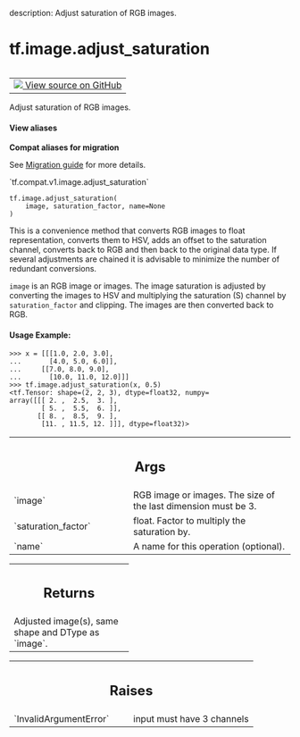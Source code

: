 description: Adjust saturation of RGB images.

<div itemscope itemtype="http://developers.google.com/ReferenceObject">
<meta itemprop="name" content="tf.image.adjust_saturation" />
<meta itemprop="path" content="Stable" />
</div>

# tf.image.adjust_saturation

<!-- Insert buttons and diff -->

<table class="tfo-notebook-buttons tfo-api nocontent" align="left">
<td>
  <a target="_blank" href="https://github.com/tensorflow/tensorflow/blob/r2.3/tensorflow/python/ops/image_ops_impl.py#L2435-L2485">
    <img src="https://www.tensorflow.org/images/GitHub-Mark-32px.png" />
    View source on GitHub
  </a>
</td>
</table>



Adjust saturation of RGB images.

<section class="expandable">
  <h4 class="showalways">View aliases</h4>
  <p>
<b>Compat aliases for migration</b>
<p>See
<a href="https://www.tensorflow.org/guide/migrate">Migration guide</a> for
more details.</p>
<p>`tf.compat.v1.image.adjust_saturation`</p>
</p>
</section>

<pre class="devsite-click-to-copy prettyprint lang-py tfo-signature-link">
<code>tf.image.adjust_saturation(
    image, saturation_factor, name=None
)
</code></pre>



<!-- Placeholder for "Used in" -->

This is a convenience method that converts RGB images to float
representation, converts them to HSV, adds an offset to the
saturation channel, converts back to RGB and then back to the original
data type. If several adjustments are chained it is advisable to minimize
the number of redundant conversions.

`image` is an RGB image or images.  The image saturation is adjusted by
converting the images to HSV and multiplying the saturation (S) channel by
`saturation_factor` and clipping. The images are then converted back to RGB.

#### Usage Example:



```
>>> x = [[[1.0, 2.0, 3.0],
...       [4.0, 5.0, 6.0]],
...     [[7.0, 8.0, 9.0],
...       [10.0, 11.0, 12.0]]]
>>> tf.image.adjust_saturation(x, 0.5)
<tf.Tensor: shape=(2, 2, 3), dtype=float32, numpy=
array([[[ 2. ,  2.5,  3. ],
        [ 5. ,  5.5,  6. ]],
       [[ 8. ,  8.5,  9. ],
        [11. , 11.5, 12. ]]], dtype=float32)>
```

<!-- Tabular view -->
 <table class="responsive fixed orange">
<colgroup><col width="214px"><col></colgroup>
<tr><th colspan="2"><h2 class="add-link">Args</h2></th></tr>

<tr>
<td>
`image`
</td>
<td>
RGB image or images. The size of the last dimension must be 3.
</td>
</tr><tr>
<td>
`saturation_factor`
</td>
<td>
float. Factor to multiply the saturation by.
</td>
</tr><tr>
<td>
`name`
</td>
<td>
A name for this operation (optional).
</td>
</tr>
</table>



<!-- Tabular view -->
 <table class="responsive fixed orange">
<colgroup><col width="214px"><col></colgroup>
<tr><th colspan="2"><h2 class="add-link">Returns</h2></th></tr>
<tr class="alt">
<td colspan="2">
Adjusted image(s), same shape and DType as `image`.
</td>
</tr>

</table>



<!-- Tabular view -->
 <table class="responsive fixed orange">
<colgroup><col width="214px"><col></colgroup>
<tr><th colspan="2"><h2 class="add-link">Raises</h2></th></tr>

<tr>
<td>
`InvalidArgumentError`
</td>
<td>
input must have 3 channels
</td>
</tr>
</table>

